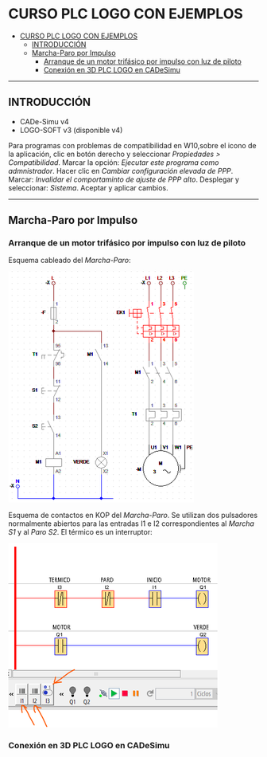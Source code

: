 # CURSO PLC LOGO CON EJEMPLOS

- [CURSO PLC LOGO CON EJEMPLOS](#curso-plc-logo-con-ejemplos)
  - [INTRODUCCIÓN](#introducción)
  - [Marcha-Paro por Impulso](#marcha-paro-por-impulso)
    - [Arranque de un motor trifásico por impulso con luz de piloto](#arranque-de-un-motor-trifásico-por-impulso-con-luz-de-piloto)
    - [Conexión en 3D PLC LOGO en CADeSimu](#conexión-en-3d-plc-logo-en-cadesimu)

- - -

## INTRODUCCIÓN

- CADe-Simu v4
- LOGO-SOFT v3 (disponible v4)

Para programas con problemas de compatibilidad en W10,sobre el icono de la aplicación, clic en botón derecho y seleccionar _Propiedades > Compatibilidad_. Marcar la opción: _Ejecutar este programa como admnistrador_. Hacer clic en _Cambiar configuración elevada de PPP_. Marcar: _Invalidar el comportaminto de ajuste de PPP alto_. Desplegar y seleccionar: _Sistema_. Aceptar y aplicar cambios.

- - -

## Marcha-Paro por Impulso

### Arranque de un motor trifásico por impulso con luz de piloto

Esquema cableado del _Marcha-Paro_:

![alt text](image.png "Marcha paro por impulso")

Esquema de contactos en KOP del _Marcha-Paro_. Se utilizan dos pulsadores normalmente abiertos para las entradas I1 e I2 correspondientes al _Marcha S1_ y al _Paro S2_. El térmico es un interruptor:

![alt text](image-1.png "Esquema de contactos KOP")

### Conexión en 3D PLC LOGO en CADeSimu

